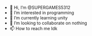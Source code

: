 - 👋 Hi, I’m @SUPERGAMES5312
- 👀 I’m interested in programming
- 🌱 I’m currently learning unity
- 💞️ I’m looking to collaborate on nothing
- 📫 How to reach me Idk

<!---
SUPERGAMES5312/SUPERGAMES5312 is a ✨ special ✨ repository because its `README.md` (this file) appears on your GitHub profile.
You can click the Preview link to take a look at your changes.
--->
